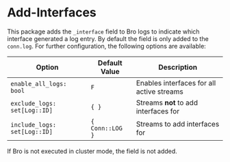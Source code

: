 # Add-Interfaces

This package adds the `_interface` field to Bro logs to indicate which
interface generated a log entry. By default the field is only added to
the `conn.log`. For further configuration, the following options are
available:

Option                       | Default Value   | Description
-----------------------------|-----------------|-------------------------------------------
`enable_all_logs: bool`      | `F`             | Enables interfaces for all active streams
`exclude_logs: set[Log::ID]` | `{ }`           | Streams **not** to add interfaces for
`include_logs: set[Log::ID]` | `{ Conn::LOG }` | Streams to add interfaces for

If Bro is not executed in cluster mode, the field is not added.
